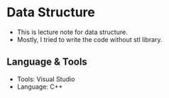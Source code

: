 # Data Structure
- This is lecture note for data structure.
- Mostly, I tried to write the code without stl library.

## Language & Tools
- Tools: Visual Studio
- Language: C++
